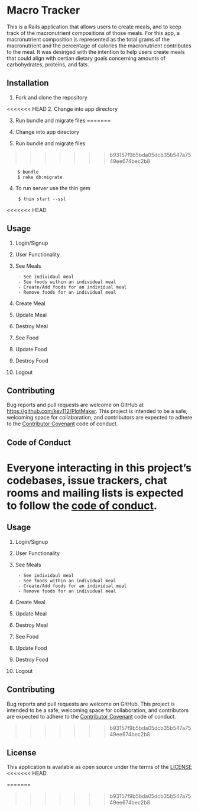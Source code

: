 # Macro Tracker

This is a Rails application that allows users to create meals, and to keep track of the macronutrient compositions of those meals. For this app, a macronutrient composition is represented as the total grams of the macronutrient and the percentage of calories the macronutrient contributes to the meal. It was desinged with the intention to help users create meals that could align with certian dietary goals concerning amounts of carbohydrates, proteins, and fats.


## Installation

1. Fork and clone the repository

<<<<<<< HEAD
2. Change into app directory

3. Run bundle and migrate files
=======
2. Change into app directory 

3. Run bundle and migrate files 
>>>>>>> b93157f9b5bda05dcb35b547a7549ee674bec2b8

        $ bundle
        $ rake db:migrate
4. To run server use the thin gem

        $ thin start --ssl
<<<<<<< HEAD

## Usage

1. Login/Signup
2. User Functionality
3. See Meals

        - See individaul meal
        - See foods within an individual meal
        - Create/Add foods for an individual meal
        - Remove foods for an individual meal

3. Create Meal
4. Update Meal
5. Destroy Meal
6. See Food
6. Update Food
7. Destroy Food
8. Logout


## Contributing

Bug reports and pull requests are welcome on GitHub at https://github.com/kev112/PlotMaker. This project is intended to be a safe, welcoming space for collaboration, and contributors are expected to adhere to the [Contributor Covenant](http://contributor-covenant.org) code of conduct.

## Code of Conduct

Everyone interacting in this project’s codebases, issue trackers, chat rooms and mailing lists is expected to follow the [code of conduct](https://github.com/freeWillee/project-manager_001/blob/master/CODE_OF_CONDUCT.md).
=======
        
## Usage

1. Login/Signup
2. User Functionality
3. See Meals
    
        - See individaul meal
        - See foods within an individual meal
        - Create/Add foods for an individual meal
        - Remove foods for an individual meal
        
3. Create Meal
4. Update Meal
5. Destroy Meal
6. See Food
6. Update Food
7. Destroy Food
8. Logout 


## Contributing

Bug reports and pull requests are welcome on GitHub. This project is intended to be a safe, welcoming space for collaboration, and contributors are expected to adhere to the [Contributor Covenant](http://contributor-covenant.org) code of conduct.
>>>>>>> b93157f9b5bda05dcb35b547a7549ee674bec2b8

## License

This application is available as open source under the terms of the
        <a href="LICENSE.md">LICENSE</a>
<<<<<<< HEAD


=======
        
 
>>>>>>> b93157f9b5bda05dcb35b547a7549ee674bec2b8
 
